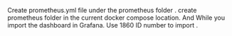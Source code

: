 Create prometheus.yml file under the prometheus folder . 
create prometheus folder in the current docker compose location.
And While you import the dashboard in Grafana. Use 1860 ID number to import . 